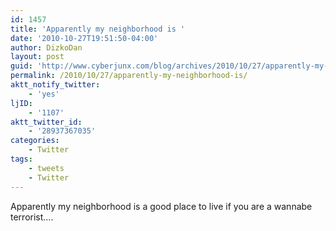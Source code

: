 ```yaml
---
id: 1457
title: 'Apparently my neighborhood is '
date: '2010-10-27T19:51:50-04:00'
author: DizkoDan
layout: post
guid: 'http://www.cyberjunx.com/blog/archives/2010/10/27/apparently-my-neighborhood-is/'
permalink: /2010/10/27/apparently-my-neighborhood-is/
aktt_notify_twitter:
    - 'yes'
ljID:
    - '1107'
aktt_twitter_id:
    - '28937367035'
categories:
    - Twitter
tags:
    - tweets
    - Twitter
---
```


Apparently my neighborhood is a good place to live if you are a wannabe terrorist….